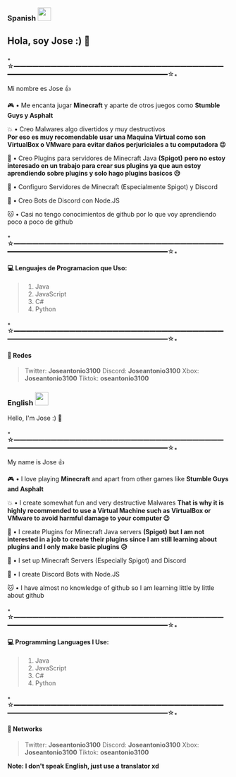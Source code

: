 ### Spanish <img src="https://upload.wikimedia.org/wikipedia/commons/8/89/Bandera_de_Espa%C3%B1a.svg" width="30"></h2>
## Hola, soy Jose :) 👋

꘎☆━━━━━━━━━━━━━━━━━━━━━━━━━━━━━━━━━━━━━━━━━━━━━━━━━━━━━━━━━━━━☆꘎

Mi nombre es Jose 👍    

🎮 • Me encanta jugar **Minecraft** y aparte de otros juegos como **Stumble Guys y Asphalt**

💥 • Creo Malwares algo divertidos y muy destructivos   
**Por eso es muy recomendable usar una Maquina Virtual como son VirtualBox o VMware para evitar daños perjuriciales a tu computadora 😉**

🔧 • Creo Plugins para servidores de Minecraft Java **(Spigot)** **pero no estoy interesado en un trabajo para crear sus plugins ya que aun estoy aprendiendo sobre plugins y solo hago plugins basicos 😥**

🔩 • Configuro Servidores de Minecraft (Especialmente Spigot) y Discord

🤖 • Creo Bots de Discord con Node.JS

🐱 • Casi no tengo conocimientos de github por lo que voy aprendiendo poco a poco de github

꘎☆━━━━━━━━━━━━━━━━━━━━━━━━━━━━━━━━━━━━━━━━━━━━━━━━━━━━━━━━━━━━☆꘎

#### 💻 Lenguajes de Programacion que Uso:

> 1. Java
> 2. JavaScript
> 3. C#
> 4. Python

꘎☆━━━━━━━━━━━━━━━━━━━━━━━━━━━━━━━━━━━━━━━━━━━━━━━━━━━━━━━━━━━━☆꘎

#### 📱 Redes

> Twitter: **Joseantonio3100**
> Discord: **Joseantonio3100**
> Xbox: **Joseantonio3100**
> Tiktok: **oseantonio3100**



### English <img src="https://upload.wikimedia.org/wikipedia/commons/thumb/8/83/Flag_of_the_United_Kingdom_%283-5%29.svg/2560px-Flag_of_the_United_Kingdom_%283-5%29.svg.png" width="30"></h2>
Hello, I'm Jose :) 👋

꘎☆━━━━━━━━━━━━━━━━━━━━━━━━━━━━━━━━━━━━━━━━━━━━━━━━━━━━━━━━━━━━☆꘎

My name is Jose 👍  

🎮 • I love playing **Minecraft** and apart from other games like **Stumble Guys and Asphalt**    

💥 • I create somewhat fun and very destructive Malwares
**That is why it is highly recommended to use a Virtual Machine such as VirtualBox or VMware to avoid harmful damage to your computer 😉**    

🔧 • I create Plugins for Minecraft Java servers **(Spigot)** **but I am not interested in a job to create their plugins since I am still learning about plugins and I only make basic plugins 😥**     

🔩 • I set up Minecraft Servers (Especially Spigot) and Discord     

🤖 • I create Discord Bots with Node.JS    

🐱 • I have almost no knowledge of github so I am learning little by little about github    

꘎☆━━━━━━━━━━━━━━━━━━━━━━━━━━━━━━━━━━━━━━━━━━━━━━━━━━━━━━━━━━━━☆꘎

#### 💻 Programming Languages ​​I Use:

> 1. Java
> 2. JavaScript
> 3. C#
> 4. Python

꘎☆━━━━━━━━━━━━━━━━━━━━━━━━━━━━━━━━━━━━━━━━━━━━━━━━━━━━━━━━━━━━☆꘎

#### 📱 Networks

> Twitter: **Joseantonio3100**
> Discord: **Joseantonio3100**
> Xbox: **Joseantonio3100**
> Tiktok: **oseantonio3100**

**Note: I don't speak English, just use a translator xd**

